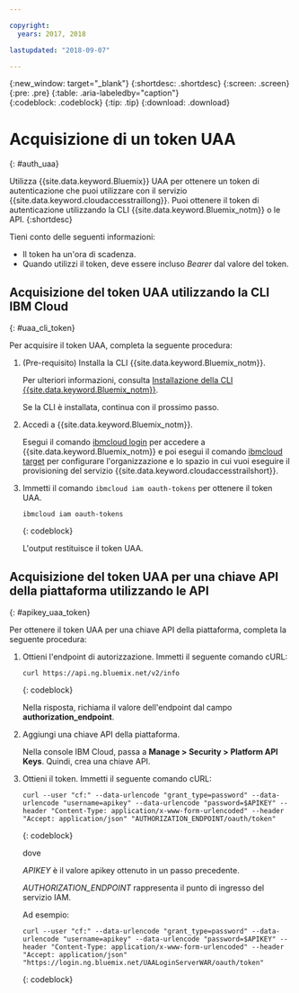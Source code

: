 ```yaml
---

copyright:
  years: 2017, 2018

lastupdated: "2018-09-07"

---
```


{:new_window: target="_blank"}
{:shortdesc: .shortdesc}
{:screen: .screen}
{:pre: .pre}
{:table: .aria-labeledby="caption"}    
{:codeblock: .codeblock}
{:tip: .tip}
{:download: .download}


# Acquisizione di un token UAA 
{: #auth_uaa}

Utilizza {{site.data.keyword.Bluemix}} UAA per ottenere un token di autenticazione che puoi utilizzare con il servizio {{site.data.keyword.cloudaccesstraillong}}. Puoi ottenere il token di autenticazione utilizzando la CLI {{site.data.keyword.Bluemix_notm}} o le API.
{:shortdesc}

Tieni conto delle seguenti informazioni:

* Il token ha un'ora di scadenza. 
* Quando utilizzi il token, deve essere incluso *Bearer* dal valore del token.
		
## Acquisizione del token UAA utilizzando la CLI IBM Cloud 
{: #uaa_cli_token}

Per acquisire il token UAA, completa la seguente procedura: 

1. (Pre-requisito) Installa la CLI {{site.data.keyword.Bluemix_notm}}.

   Per ulteriori informazioni, consulta [Installazione della CLI {{site.data.keyword.Bluemix_notm}}](/docs/cli/reference/ibmcloud/download_cli.html#install_use).
   
   Se la CLI è installata, continua con il prossimo passo.
    
2. Accedi a {{site.data.keyword.Bluemix_notm}}. 

    Esegui il comando [ibmcloud login](/docs/cli/reference/ibmcloud/bx_cli.html#ibmcloud_login) per accedere a {{site.data.keyword.Bluemix_notm}} e poi esegui il comando [ibmcloud target](/docs/cli/reference/ibmcloud/bx_cli.html#ibmcloud_target) per configurare l'organizzazione e lo spazio in cui vuoi eseguire il provisioning del servizio {{site.data.keyword.cloudaccesstrailshort}}.
	
3. Immetti il comando `ibmcloud iam oauth-tokens` per ottenere il token UAA.

    ```
	ibmcloud iam oauth-tokens
	```
	{: codeblock}
	
	L'output restituisce il token UAA.


	


## Acquisizione del token UAA per una chiave API della piattaforma utilizzando le API
{: #apikey_uaa_token}

Per ottenere il token UAA per una chiave API della piattaforma, completa la seguente procedura:

1. Ottieni l'endpoint di autorizzazione. Immetti il seguente comando cURL:

    ```
    curl https://api.ng.bluemix.net/v2/info
    ```
    {: codeblock}

    Nella risposta, richiama il valore dell'endpoint dal campo **authorization_endpoint**.

2. Aggiungi una chiave API della piattaforma.

    Nella console IBM Cloud, passa a **Manage > Security > Platform API Keys**.
    Quindi, crea una chiave API.

3. Ottieni il token. Immetti il seguente comando cURL:

    ```
    curl --user "cf:" --data-urlencode "grant_type=password" --data-urlencode "username=apikey" --data-urlencode "password=$APIKEY" --header "Content-Type: application/x-www-form-urlencoded" --header "Accept: application/json" "AUTHORIZATION_ENDPOINT/oauth/token"
    ```
    {: codeblock}

    dove 
    
    *APIKEY* è il valore apikey ottenuto in un passo precedente.
    
    *AUTHORIZATION_ENDPOINT* rappresenta il punto di ingresso del servizio IAM.

    Ad esempio:

    ```
    curl --user "cf:" --data-urlencode "grant_type=password" --data-urlencode "username=apikey" --data-urlencode "password=$APIKEY" --header "Content-Type: application/x-www-form-urlencoded" --header "Accept: application/json" "https://login.ng.bluemix.net/UAALoginServerWAR/oauth/token"
    ```
    {: codeblock}


